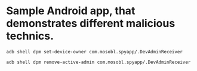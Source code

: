 # Sample Android app, that demonstrates different malicious technics. 

```shell script
adb shell dpm set-device-owner com.mosobl.spyapp/.DevAdminReceiver
```

```shell script
adb shell dpm remove-active-admin com.mosobl.spyapp/.DevAdminReceiver
```
